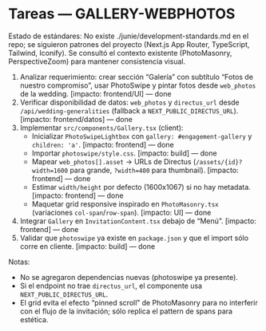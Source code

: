 # Tareas — GALLERY-WEBPHOTOS

Estado de estándares: No existe ./junie/development-standards.md en el repo; se siguieron patrones del proyecto (Next.js App Router, TypeScript, Tailwind, Iconify). Se consultó el contexto existente (PhotoMasonry, PerspectiveZoom) para mantener consistencia visual.

1. Analizar requerimiento: crear sección “Galería” con subtítulo “Fotos de nuestro compromiso”, usar PhotoSwipe y pintar fotos desde `web_photos` de la wedding. [impacto: frontend/UI] — done
2. Verificar disponibilidad de datos: `web_photos` y `directus_url` desde `/api/wedding-generalities` (fallback a `NEXT_PUBLIC_DIRECTUS_URL`). [impacto: frontend/datos] — done
3. Implementar `src/components/Gallery.tsx` (client):
   - Inicializar `PhotoSwipeLightbox` con `gallery: #engagement-gallery` y `children: 'a'`. [impacto: frontend] — done
   - Importar `photoswipe/style.css`. [impacto: build] — done
   - Mapear `web_photos[].asset` → URLs de Directus (`/assets/{id}?width=1600` para grande, `?width=400` para thumbnail). [impacto: frontend] — done
   - Estimar `width/height` por defecto (1600x1067) si no hay metadata. [impacto: frontend] — done
   - Maquetar grid responsive inspirado en `PhotoMasonry.tsx` (variaciones `col-span`/`row-span`). [impacto: UI] — done
4. Integrar `Gallery` en `InvitationContent.tsx` debajo de “Menú”. [impacto: frontend] — done
5. Validar que `photoswipe` ya existe en `package.json` y que el import sólo corre en cliente. [impacto: build] — done

Notas:
- No se agregaron dependencias nuevas (photoswipe ya presente).
- Si el endpoint no trae `directus_url`, el componente usa `NEXT_PUBLIC_DIRECTUS_URL`.
- El grid evita el efecto “pinned scroll” de PhotoMasonry para no interferir con el flujo de la invitación; sólo replica el pattern de spans para estética.
